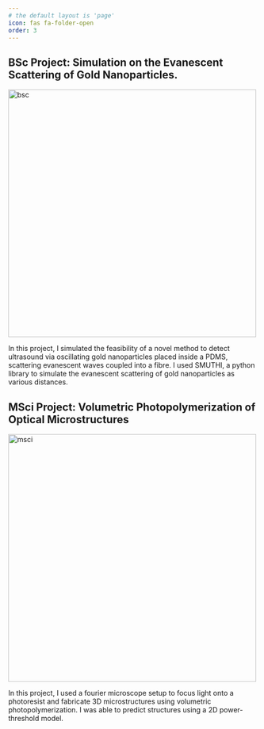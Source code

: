 ```yaml
---
# the default layout is 'page'
icon: fas fa-folder-open
order: 3
---
```



## BSc Project: **Simulation on the Evanescent Scattering of Gold Nanoparticles.**

<img src="{{site.baseurl}}/assets/img/bsc.gif" alt="bsc" width=500>

In this project, I simulated the feasibility of a novel method to detect ultrasound via oscillating gold nanoparticles placed inside a PDMS, scattering evanescent waves coupled into a fibre. I used SMUTHI, a python library to simulate the evanescent scattering of gold nanoparticles as various distances.

## MSci Project: **Volumetric Photopolymerization of Optical Microstructures**

<img src="{{site.baseurl}}/assets/img/msc.jpg" alt="msci" width=500>

In this project, I used a fourier microscope setup to focus light onto a photoresist and fabricate 3D microstructures using volumetric photopolymerization. I was able to predict structures using a 2D power-threshold model.



